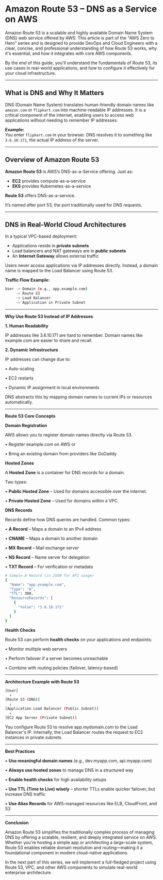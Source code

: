 # Amazon Route 53 – DNS as a Service on AWS

Amazon Route 53 is a scalable and highly available Domain Name System (DNS) web service offered by AWS. This article is part of the "AWS Zero to Hero" series and is designed to provide DevOps and Cloud Engineers with a clear, concise, and professional understanding of how Route 53 works, why it's essential, and how it integrates with core AWS components.

By the end of this guide, you'll understand the fundamentals of Route 53, its use cases in real-world applications, and how to configure it effectively for your cloud infrastructure.

---

## What is DNS and Why It Matters

DNS (Domain Name System) translates human-friendly domain names like `amazon.com` or `flipkart.com` into machine-readable IP addresses. It is a critical component of the internet, enabling users to access web applications without needing to remember IP addresses.

**Example:**  
You enter `flipkart.com` in your browser. DNS resolves it to something like `3.6.10.171`, the actual IP address of the server.

---

## Overview of Amazon Route 53

**Amazon Route 53** is AWS’s DNS-as-a-Service offering. Just as:
- **EC2** provides compute-as-a-service
- **EKS** provides Kubernetes-as-a-service

**Route 53** offers DNS-as-a-service.

It’s named after port 53, the port traditionally used for DNS requests.

---

## DNS in Real-World Cloud Architectures

In a typical VPC-based deployment:
- Applications reside in **private subnets**
- Load balancers and NAT gateways are in **public subnets**
- An **Internet Gateway** allows external traffic

Users never access applications via IP addresses directly. Instead, a domain name is mapped to the Load Balancer using Route 53.

**Traffic Flow Example:**

```sh
User -> Domain (e.g., app.example.com) 
     -> Route 53 
     -> Load Balancer 
     -> Application in Private Subnet
```

---

**Why Use Route 53 Instead of IP Addresses**

**1. Human Readability**

IP addresses like 3.6.10.171 are hard to remember. Domain names like example.com are easier to share and recall.

**2. Dynamic Infrastructure**

IP addresses can change due to:

•	Auto-scaling

•	EC2 restarts

•	Dynamic IP assignment in local environments

DNS abstracts this by mapping domain names to current IPs or resources automatically.

---

**Route 53 Core Concepts**

**Domain Registration**

AWS allows you to register domain names directly via Route 53.

•	Register example.com on AWS or

•	Bring an existing domain from providers like GoDaddy

**Hosted Zones**

A **Hosted Zone** is a container for DNS records for a domain.

Two types:

•	**Public Hosted Zone** – Used for domains accessible over the internet.

•	**Private Hosted Zone** – Used for domains within a VPC.

**DNS Records**

Records define how DNS queries are handled. Common types:

•	**A Record** – Maps a domain to an IPv4 address

•	**CNAME** – Maps a domain to another domain

•	**MX Record** – Mail exchange server

•	**NS Record** – Name server for delegation

•	**TXT Record** – For verification or metadata

```sh
# Sample A Record (in JSON for API usage)
{
  "Name": "app.example.com",
  "Type": "A",
  "TTL": 300,
  "ResourceRecords": [
    {
      "Value": "3.6.10.171"
    }
  ]
}
```

**Health Checks**

Route 53 can perform **health checks** on your applications and endpoints:

•	Monitor multiple web servers

•	Perform failover if a server becomes unreachable

•	Combine with routing policies (failover, latency-based)

---

**Architecture Example with Route 53**

```sh
[User] 
  ↓
[Route 53 (DNS)]
  ↓
[Application Load Balancer (Public Subnet)]
  ↓
[EC2 App Server (Private Subnet)]
```

You configure Route 53 to resolve app.mydomain.com to the Load Balancer's IP. Internally, the Load Balancer routes the request to EC2 instances in private subnets.

---

**Best Practices**

•	**Use meaningful domain names** (e.g., dev.myapp.com, api.myapp.com)

•	**Always use hosted zones** to manage DNS in a structured way

•	**Enable health checks** for high availability setups

•	**Use TTL (Time to Live) wisely** – shorter TTLs enable quicker failover, but increase DNS traffic

•	**Use Alias Records** for AWS-managed resources like ELB, CloudFront, and S3

---

**Conclusion**

Amazon Route 53 simplifies the traditionally complex process of managing DNS by offering a scalable, resilient, and deeply integrated service on AWS. Whether you're hosting a simple app or architecting a large-scale system, Route 53 enables reliable domain resolution and routing—making it a foundational component in modern cloud-native applications.

In the next part of this series, we will implement a full-fledged project using Route 53, VPC, and other AWS components to simulate real-world enterprise architecture.
